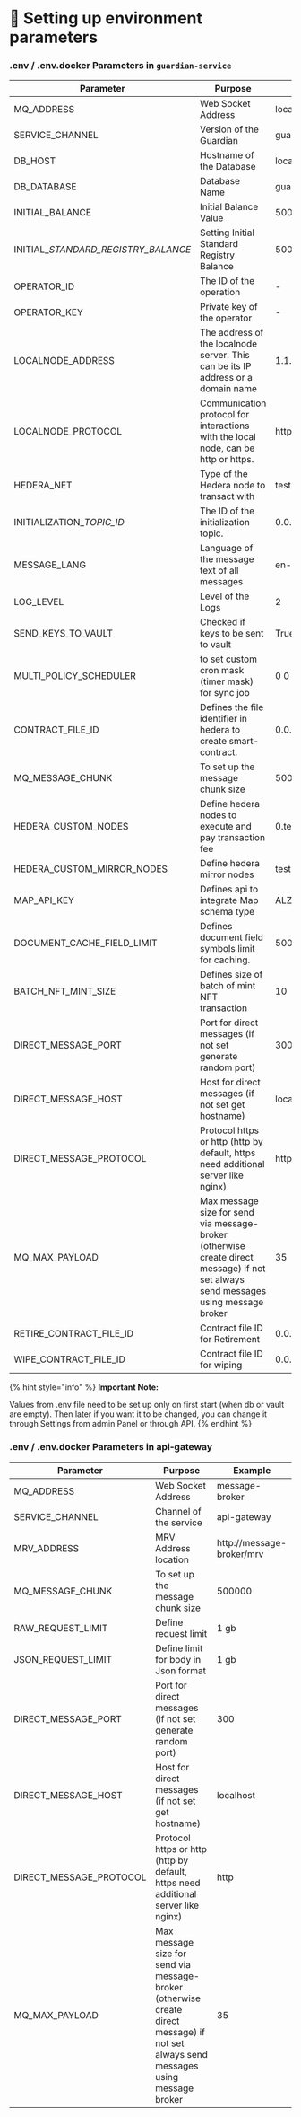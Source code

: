 # 🏡 Setting up environment parameters

### .env / .env.docker Parameters in `guardian-service`

<table><thead><tr><th width="286.3333333333333">Parameter</th><th>Purpose</th><th>Example</th></tr></thead><tbody><tr><td>MQ_ADDRESS</td><td>Web Socket Address</td><td>localhost</td></tr><tr><td>SERVICE_CHANNEL</td><td>Version of the Guardian</td><td>guardian.1</td></tr><tr><td>DB_HOST</td><td>Hostname of the Database</td><td>localhost</td></tr><tr><td>DB_DATABASE</td><td>Database Name</td><td>guardian_db</td></tr><tr><td>INITIAL_BALANCE</td><td>Initial Balance Value</td><td>500</td></tr><tr><td>INITIAL_<em>STANDARD_REGISTRY_BALANCE</em></td><td>Setting Initial Standard Registry Balance</td><td>500</td></tr><tr><td>OPERATOR_ID</td><td>The ID of the operation</td><td>-</td></tr><tr><td>OPERATOR_KEY</td><td>Private key of the operator</td><td>-</td></tr><tr><td>LOCALNODE_ADDRESS</td><td>The address of the localnode server. This can be its IP address or a domain name</td><td>1.1.1.1</td></tr><tr><td>LOCALNODE_PROTOCOL</td><td>Communication protocol for interactions with the local node, can be http or https.</td><td>http/https</td></tr><tr><td>HEDERA_NET</td><td>Type of the Hedera node to transact with</td><td>testnet, localnode, mainnet</td></tr><tr><td>INITIALIZATION_<em>TOPIC_ID</em></td><td>The ID of the initialization topic.</td><td>0.0.1960</td></tr><tr><td>MESSAGE_LANG</td><td>Language of the message text of all messages</td><td>en-US</td></tr><tr><td>LOG_LEVEL</td><td>Level of the Logs</td><td>2</td></tr><tr><td>SEND_KEYS_TO_VAULT</td><td>Checked if keys to be sent to vault</td><td>True/False</td></tr><tr><td>MULTI_POLICY_SCHEDULER</td><td>to set custom cron mask (timer mask) for sync job</td><td>0 0 * * *</td></tr><tr><td>CONTRACT_FILE_ID</td><td>Defines the file identifier in hedera to create smart-contract.</td><td>0.0.2746</td></tr><tr><td>MQ_MESSAGE_CHUNK</td><td>To set up the message chunk size</td><td>500000</td></tr><tr><td>HEDERA_CUSTOM_NODES</td><td>Define hedera nodes to execute and pay transaction fee</td><td>0.testnet.hedera.com:50211":"0.0.3</td></tr><tr><td>HEDERA_CUSTOM_MIRROR_NODES</td><td>Define hedera mirror nodes</td><td>testnet.mirrornode.hedera.com:443"</td></tr><tr><td>MAP_API_KEY</td><td>Defines api to integrate Map schema type</td><td>ALZ_X.....</td></tr><tr><td>DOCUMENT_CACHE_FIELD_LIMIT</td><td>Defines document field symbols limit for caching.</td><td>500</td></tr><tr><td>BATCH_NFT_MINT_SIZE</td><td>Defines size of batch of mint NFT transaction</td><td>10</td></tr><tr><td>DIRECT_MESSAGE_PORT</td><td>Port for direct messages (if not set generate random port)</td><td>300</td></tr><tr><td>DIRECT_MESSAGE_HOST</td><td>Host for direct messages (if not set get hostname)</td><td>localhost</td></tr><tr><td>DIRECT_MESSAGE_PROTOCOL</td><td>Protocol https or http (http by default, https need additional server like nginx)</td><td>http</td></tr><tr><td>MQ_MAX_PAYLOAD</td><td>Max message size for send via message-broker (otherwise create direct message) if not set always send messages using message broker</td><td>35</td></tr><tr><td>RETIRE_CONTRACT_FILE_ID</td><td>Contract file ID for Retirement</td><td>0.0.2219</td></tr><tr><td>WIPE_CONTRACT_FILE_ID</td><td>Contract file ID for wiping</td><td>0.0.2235</td></tr></tbody></table>

{% hint style="info" %}
**Important Note:**

Values from .env file need to be set up only on first start (when db or vault are empty). Then later if you want it to be changed, you can change it through Settings from admin Panel or through API.
{% endhint %}

### .env / .env.docker Parameters in api-gateway

| Parameter                 | Purpose                                                                                                                             | Example                   |
| ------------------------- | ----------------------------------------------------------------------------------------------------------------------------------- | ------------------------- |
| MQ\_ADDRESS               | Web Socket Address                                                                                                                  | message-broker            |
| SERVICE\_CHANNEL          | Channel of the service                                                                                                              | api-gateway               |
| MRV\_ADDRESS              | MRV Address location                                                                                                                | http://message-broker/mrv |
| MQ\_MESSAGE\_CHUNK        | To set up the message chunk size                                                                                                    | 500000                    |
| RAW\_REQUEST\_LIMIT       | Define request limit                                                                                                                | 1 gb                      |
| JSON\_REQUEST\_LIMIT      | Define limit for body in Json format                                                                                                | 1 gb                      |
| DIRECT\_MESSAGE\_PORT     | Port for direct messages (if not set generate random port)                                                                          | 300                       |
| DIRECT\_MESSAGE\_HOST     | Host for direct messages (if not set get hostname)                                                                                  | localhost                 |
| DIRECT\_MESSAGE\_PROTOCOL | Protocol https or http (http by default, https need additional server like nginx)                                                   | http                      |
| MQ\_MAX\_PAYLOAD          | Max message size for send via message-broker (otherwise create direct message) if not set always send messages using message broker | 35                        |
